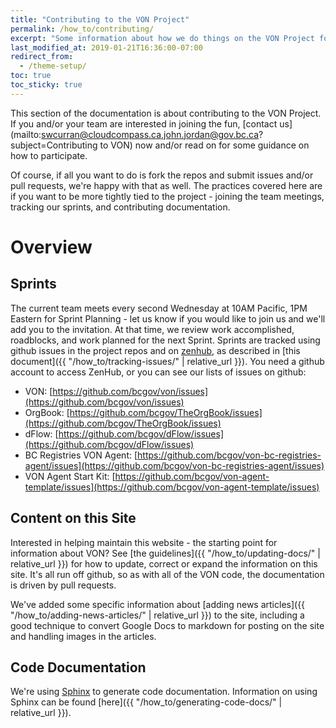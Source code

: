 ```yaml
---
title: "Contributing to the VON Project"
permalink: /how_to/contributing/
excerpt: "Some information about how we do things on the VON Project for those interested in contributing."
last_modified_at: 2019-01-21T16:36:00-07:00
redirect_from:
  - /theme-setup/
toc: true
toc_sticky: true
---
```


This section of the documentation is about contributing to the VON Project. If you and/or your team are interested in joining the fun, [contact us](mailto:swcurran@cloudcompass.ca,john.jordan@gov.bc.ca?subject=Contributing to VON) now and/or read on for some guidance on how to participate.

Of course, if all you want to do is fork the repos and submit issues and/or pull requests, we're happy with that as well. The practices covered here are if you want to be more tightly tied to the project - joining the team meetings, tracking our sprints, and contributing documentation.

# Overview

## Sprints

The current team meets every second Wednesday at 10AM Pacific, 1PM Eastern for Sprint Planning - let us know if you would like to join us and we'll add you to the invitation. At that time, we review work accomplished, roadblocks, and work planned for the next Sprint. Sprints are tracked using github issues in the project repos and on [zenhub](https://app.zenhub.com/workspace/o/bcgov/von-bc-registries-agent/boards?repos=113071139,104127743,98577443,126396819), as described in [this document]({{ "/how_to/tracking-issues/" | relative_url }}). You need a github account to access ZenHub, or you can see our lists of issues on github:

* VON: [https://github.com/bcgov/von/issues](https://github.com/bcgov/von/issues)
* OrgBook: [https://github.com/bcgov/TheOrgBook/issues](https://github.com/bcgov/TheOrgBook/issues)
* dFlow: [https://github.com/bcgov/dFlow/issues](https://github.com/bcgov/dFlow/issues)
* BC Registries VON Agent: [https://github.com/bcgov/von-bc-registries-agent/issues](https://github.com/bcgov/von-bc-registries-agent/issues)
* VON Agent Start Kit: [https://github.com/bcgov/von-agent-template/issues](https://github.com/bcgov/von-agent-template/issues)

## Content on this Site

Interested in helping maintain this website - the starting point for information about VON? See [the guidelines]({{ "/how_to/updating-docs/" | relative_url }}) for how to update, correct or expand the information on this site. It's all run off github, so as with all of the VON code, the documentation is driven by pull requests.

We've added some specific information about [adding news articles]({{ "/how_to/adding-news-articles/" | relative_url }}) to the site, including a good technique to convert Google Docs to markdown for posting on the site and handling images in the articles.

## Code Documentation

We're using [Sphinx](https://www.sphinx-doc.org) to generate code documentation. Information on using Sphinx can be found [here]({{ "/how_to/generating-code-docs/" | relative_url }}).
